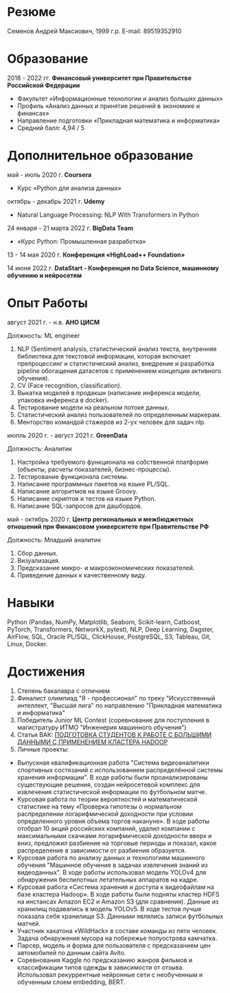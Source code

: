 # Резюме
Семенов Андрей Максиович, 1999 г.р.
E-mail: 89519352910

# Образование
2018 - 2022 гг. **Финансовый университет при Правительстве Российской Федерации**
 - Факультет «Информационные технологии и анализ больших данных»
 - Профиль «Анализ данных и принятие решений в экономике и финансах»
 - Направление подготовки «Прикладная математика и информатика»
 - Средний балл: 4,94 / 5

# Дополнительное образование
май - июль 2020 г. **Coursera**
 - Курс «Python для анализа данных»

октябрь - декабрь 2021 г. **Udemy**
 - Natural Language Processing: NLP With Transformers in Python

24 января - 21 марта 2022 г. **BigData Team**

 - «Курс Python: Промышленная разработка»

13 - 14 мая 2020 г. **Конференция «HighLoad++ Foundation»**

14 июня 2022 г. **DataStart - Конференция по Data Science, машинному обучению и нейросетям**

# Опыт Работы
август 2021 г. - н.в. **АНО ЦИСМ**

Должность: ML engineer
1.	NLP (Sentiment analysis, статистический анализ текста, внутренняя библиотека для текстовой информации, которая включает препроцессинг и статистический анализ, внедрение и разработка pipeline обогащения датасетов с применением концепции активного обучения).
2.	CV (Face recognition, classification).
3.	Выкатка моделей в продакшн (написание инференса модели, упаковка инференса в docker).
4.	Тестирование модели на реальном потоке данных.
5.	Статистический анализ пользователей по определенным маркерам.
6.	Менторство командой стажеров из 2-ух человек для задач nlp.

июпль 2020 г. - август 2021 г. **GreenData** 

Должность: Аналитик
1.	Настройка требуемого функционала на собственной платформе (объекты, расчеты показателей, бизнес-процессы).
2.	Тестирование функционала системы.
3.	Написание программных пакетов на языке PL/SQL.
4.	Написание алгоритмов на языке Groovy.
5.	Написание скриптов и тестов на языке Python.
6.	Написание SQL-запросов для дашбордов.

май - октябрь 2020 г. **Центр региональных и межбюджетных отношений при Финансовом университете при Правительстве РФ**				

Должность: Младший аналитик
1.	Сбор данных.
2.	Визуализация.
3.	Предсказание микро- и макроэкономических показателей.
4.	Приведение данных к качественному виду.

# Навыки
Python (Pandas, NumPy, Matplotlib, Seaborn, Scikit-learn, Catboost, PyTorch, Transformers, NetworkX, pytest), NLP, Deep Learning, Dagster, AirFlow, SQL, Oracle PL/SQL, ClickHouse, PostgreSQL, S3, Tableau, Git, Linux, Docker.

# Достижения
1.	Степень бакалавра с отличием
2.	Финалист олимпиад "Я - профессионал" по треку "Искусственный интеллект, "Высшая лига" по направлению "Прикладная математика и информатика"
3.	Победитель Junior ML Contest (соревнование для поступления в магистратуру ИТМО "Инженерия машинного обучения")
4.	Статья ВАК: [ПОДГОТОВКА СТУДЕНТОВ К РАБОТЕ С БОЛЬШИМИ ДАННЫМИ С ПРИМЕНЕНИЕМ КЛАСТЕРА HADOOP](https://s.top-technologies.ru/pdf/2022/6/39203.pdf)
5.	Личные проекты:
 - Выпускная квалификационная работа "Система видеоаналитики спортивных состязаний с использованием распределённой системы хранения информации". В ходе работы были проанализированы существующие решения, создан нейросетевой комплекс для извлечения статистической информации по футбольном матче.
 - Курсовая работа по теории вероятностей и математической статистике на тему «Проверка гипотезы о нормальном распределении логарифмической доходности при условии определенного уровня объема торгов накануне». В ходе работы отобрал 10 акций российских компаний, удалил компании с максимальными скачками логарифмической доходности вверх и вниз, предложил разбиение на торговые периоды и показал, какое распределение в зависимости от разбиения образуется.
 - Курсовая работа по анализу данных и технологиям машинного обучения "Машинное обучение в задачах извлечения знаний из видеоданных". В ходе работы использовал модель YOLOv4 для обнаружения беспилотных летательных аппаратов на кадре.
 - Курсовая работа «Система хранения и доступа к видеофайлам на базе кластера Hadoop». В ходе работы были подняты кластер HDFS на инстансах Amazon EC2 и Amazon S3 (для сравнения). Данные из хранилищ подавались в модель YOLOv5. В ходе тестов лучше показала себя хранилище S3. Данными являлись записи футбольных матчей.
 - Участник хакатона «WildHack» в составе команды из пяти человек. Задача обнаружения мусора на побережье полуострова камчатка.
 - Парсер, модель и форма для пользователя с предсказанием цен автомобилей по данным сайта Avito.
 - Соревнования Kaggle по предсказанию жанров фильмов и классификации типов одежды в зависимости от отзыва. Использовал рекуррентные нейронные сети с необученным и обученным слоем embedding, BERT.
